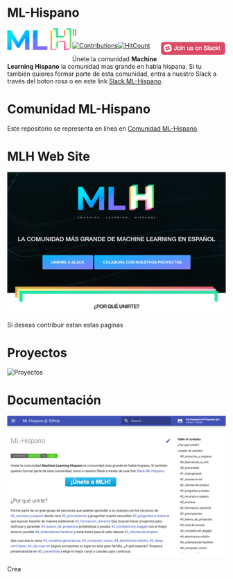 # ML-Hispano
[<img align="left" width="150" src="docs/assets/img/mlh-logo.png">]

[![Contributions](https://img.shields.io/badge/contributions-welcome-brightgreen.svg?style=flat)](https://github.com/ml-hispano/recursos-ml)[![HitCount](http://hits.dwyl.io/ml-hispano/recursos-ml.svg)](http://hits.dwyl.io/ml-hispano/recursos-ml)
[<img align="right" width="150" src="docs/assets/images/join-slack-team.png">](https://bit.ly/2Oqingj)

Únete la comunidad **Machine Learning Hispano** la comunidad mas grande en habla hispana. Si tu también quieres formar parte de esta comunidad, entra a nuestro Slack a través del boton rosa o en este link [Slack ML-Hispano](https://bit.ly/2Oqingj).

# Comunidad ML-Hispano
Este repositorio se representa en línea en [Comunidad ML-Hispano](http://machinelearninghispano.com).

# MLH Web Site

![Web MLH](/docs/assets/img/mlh-portada.jpeg)

Si deseas contribuir estan estas paginas

# Proyectos

![Proyectos]()

# Documentación

![Events](/docs/assets/img/mlh-doc.jpeg)


Crea
